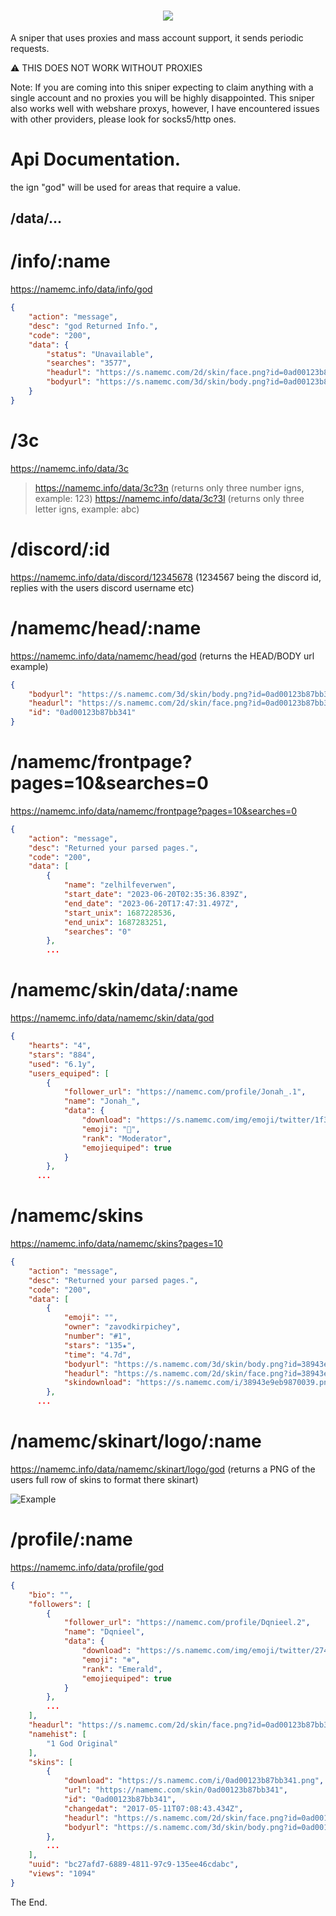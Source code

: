 
<h1 align="center">
  <img src="https://avatars.githubusercontent.com/u/84757238?v=4"></img>
</h1>

A sniper that uses proxies and mass account support, it sends periodic requests.

⚠️ THIS DOES NOT WORK WITHOUT PROXIES

Note: If you are coming into this sniper expecting to claim anything with a single account and no proxies you will be highly disappointed.
This sniper also works well with webshare proxys, however, I have encountered issues with other providers, please look for socks5/http ones.

# Api Documentation.
the ign "god" will be used for areas that require a value.

## /data/...

# /info/:name
https://namemc.info/data/info/god

```json
{
    "action": "message",
    "desc": "god Returned Info.",
    "code": "200",
    "data": {
        "status": "Unavailable",
        "searches": "3577",
        "headurl": "https://s.namemc.com/2d/skin/face.png?id=0ad00123b87bb341\u0026scale=4",
        "bodyurl": "https://s.namemc.com/3d/skin/body.png?id=0ad00123b87bb341\u0026model=classic\u0026width=150\u0026height=200"
    }
}
```
# /3c
https://namemc.info/data/3c
> https://namemc.info/data/3c?3n (returns only three number igns, example: 123)
> https://namemc.info/data/3c?3l (returns only three letter igns, example: abc)

# /discord/:id
https://namemc.info/data/discord/12345678 (1234567 being the discord id, replies with the users discord username etc)

# /namemc/head/:name
https://namemc.info/data/namemc/head/god (returns the HEAD/BODY url example)
```json
{
    "bodyurl": "https://s.namemc.com/3d/skin/body.png?id=0ad00123b87bb341\u0026model=classic\u0026width=150\u0026height=200",
    "headurl": "https://s.namemc.com/2d/skin/face.png?id=0ad00123b87bb341\u0026scale=4",
    "id": "0ad00123b87bb341"
}
```

# /namemc/frontpage?pages=10&searches=0
https://namemc.info/data/namemc/frontpage?pages=10&searches=0 
```json
{
    "action": "message",
    "desc": "Returned your parsed pages.",
    "code": "200",
    "data": [
        {
            "name": "zelhilfeverwen",
            "start_date": "2023-06-20T02:35:36.839Z",
            "end_date": "2023-06-20T17:47:31.497Z",
            "start_unix": 1687228536,
            "end_unix": 1687283251,
            "searches": "0"
        },
        ...
```

# /namemc/skin/data/:name
https://namemc.info/data/namemc/skin/data/god
```json
{
    "hearts": "4",
    "stars": "884",
    "used": "6.1y",
    "users_equiped": [
        {
            "follower_url": "https://namemc.com/profile/Jonah_.1",
            "name": "Jonah_",
            "data": {
                "download": "https://s.namemc.com/img/emoji/twitter/1f30c.svg",
                "emoji": "🌌",
                "rank": "Moderator",
                "emojiequiped": true
            }
        },
      ...
```

# /namemc/skins
https://namemc.info/data/namemc/skins?pages=10
```json
{
    "action": "message",
    "desc": "Returned your parsed pages.",
    "code": "200",
    "data": [
        {
            "emoji": "",
            "owner": "zavodkirpichey",
            "number": "#1",
            "stars": "135★",
            "time": "4.7d",
            "bodyurl": "https://s.namemc.com/3d/skin/body.png?id=38943e9eb9870039\u0026model=classic\u0026width=150\u0026height=200",
            "headurl": "https://s.namemc.com/2d/skin/face.png?id=38943e9eb9870039\u0026scale=4",
            "skindownload": "https://s.namemc.com/i/38943e9eb9870039.png"
        },
      ...
```

# /namemc/skinart/logo/:name
https://namemc.info/data/namemc/skinart/logo/god (returns a PNG of the users full row of skins to format there skinart)

![Example](https://namemc.info/data/namemc/skinart/logo/SamouraiClaimer)
# /profile/:name
https://namemc.info/data/profile/god
```json
{
    "bio": "",
    "followers": [
        {
            "follower_url": "https://namemc.com/profile/Dqnieel.2",
            "name": "Dqnieel",
            "data": {
                "download": "https://s.namemc.com/img/emoji/twitter/2744-fe0f.svg",
                "emoji": "❄️",
                "rank": "Emerald",
                "emojiequiped": true
            }
        },
        ...
    ],
    "headurl": "https://s.namemc.com/2d/skin/face.png?id=0ad00123b87bb341\u0026scale=4",
    "namehist": [
        "1 God Original"
    ],
    "skins": [
        {
            "download": "https://s.namemc.com/i/0ad00123b87bb341.png",
            "url": "https://namemc.com/skin/0ad00123b87bb341",
            "id": "0ad00123b87bb341",
            "changedat": "2017-05-11T07:08:43.434Z",
            "headurl": "https://s.namemc.com/2d/skin/face.png?id=0ad00123b87bb341\u0026scale=4",
            "bodyurl": "https://s.namemc.com/3d/skin/body.png?id=0ad00123b87bb341\u0026model=classic\u0026width=150\u0026height=200"
        },
        ...
    ],
    "uuid": "bc27afd7-6889-4811-97c9-135ee46cdabc",
    "views": "1094"
}
```

The End.
